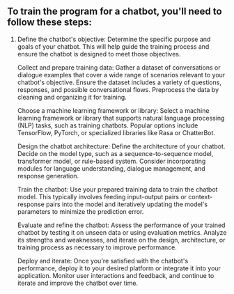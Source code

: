 ## To train the program for a chatbot, you'll need to follow these steps:
<ol>
  <li>Define the chatbot's objective: Determine the specific purpose and goals of your chatbot. This will help guide the training process and ensure the chatbot is designed to meet those objectives.</li>

Collect and prepare training data: Gather a dataset of conversations or dialogue examples that cover a wide range of scenarios relevant to your chatbot's objective. Ensure the dataset includes a variety of questions, responses, and possible conversational flows. Preprocess the data by cleaning and organizing it for training.

Choose a machine learning framework or library: Select a machine learning framework or library that supports natural language processing (NLP) tasks, such as training chatbots. Popular options include TensorFlow, PyTorch, or specialized libraries like Rasa or ChatterBot.

Design the chatbot architecture: Define the architecture of your chatbot. Decide on the model type, such as a sequence-to-sequence model, transformer model, or rule-based system. Consider incorporating modules for language understanding, dialogue management, and response generation.

Train the chatbot: Use your prepared training data to train the chatbot model. This typically involves feeding input-output pairs or context-response pairs into the model and iteratively updating the model's parameters to minimize the prediction error.

Evaluate and refine the chatbot: Assess the performance of your trained chatbot by testing it on unseen data or using evaluation metrics. Analyze its strengths and weaknesses, and iterate on the design, architecture, or training process as necessary to improve performance.

Deploy and iterate: Once you're satisfied with the chatbot's performance, deploy it to your desired platform or integrate it into your application. Monitor user interactions and feedback, and continue to iterate and improve the chatbot over time.
